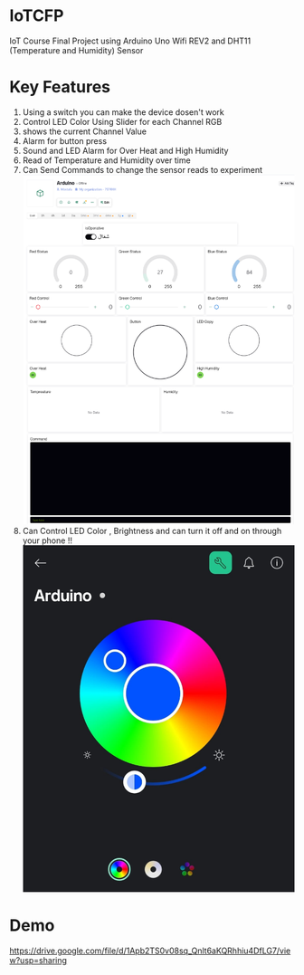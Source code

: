 # IoTCFP
IoT Course Final Project using Arduino Uno Wifi REV2 and DHT11 (Temperature and Humidity) Sensor
# Key Features 
1. Using a switch you can make the device dosen't work
2. Control LED Color Using Slider for each Channel RGB
3. shows the current Channel Value 
4. Alarm for button press
5. Sound and LED Alarm for Over Heat and High Humidity
6. Read of Temperature and Humidity over time
7. Can Send Commands to change the sensor reads to experiment <br/>
![alt text](https://github.com/MostafaMTK/IoTCFP/blob/main/Full.png?raw=true)
8. Can Control LED Color , Brightness and can turn it off and on through your phone !! <br/>
![alt text](https://github.com/MostafaMTK/IoTCFP/blob/main/Phone.jpg?raw=true)
# Demo 
https://drive.google.com/file/d/1Apb2TS0v08sq_Qnlt6aKQRhhiu4DfLG7/view?usp=sharing

